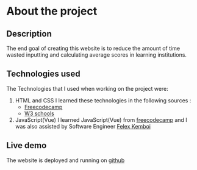 # About the project

## Description
The end goal of creating this website is to  reduce the amount of time wasted inputting and calculating average scores in learning institutions.

## Technologies used
The Technologies that I used when working on the project were:
1. HTML and CSS
    I learned these technologies in the following sources :
      - <a href="https://www.freecodecamp.org">Freecodecamp</a>
      - <a href="https://www.w3schools.com">W3 schools</a>
2. JavaScript(Vue)
    I learned JavaScript(Vue) from <a href="https://www.freecodecamp.org">freecodecamp</a> and I was also assisted by Software Engineer <a href="https://github.com/felexkemboi">Felex Kemboi</a>
##  Live demo
The website is deployed and running on  <a href="https://davidwagura.github.io/Vue/">github</a>
